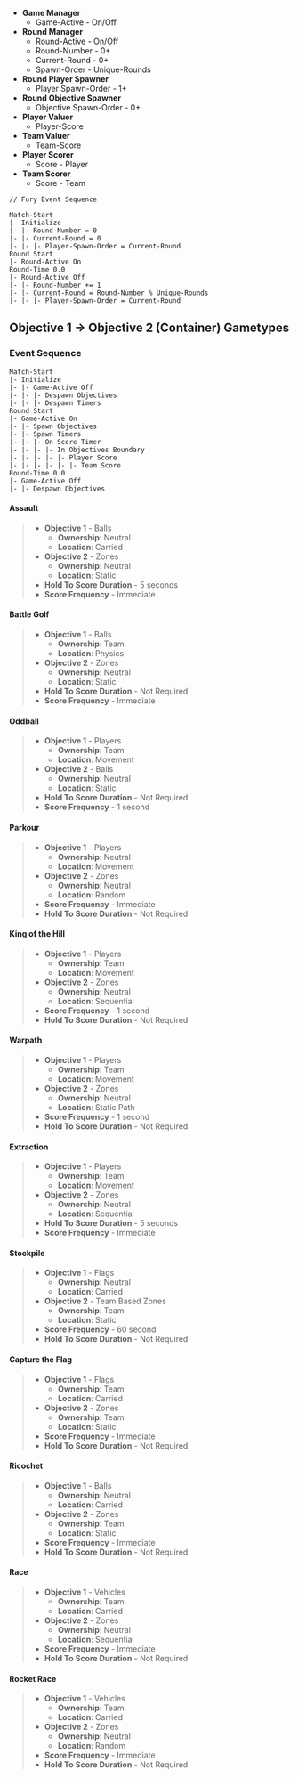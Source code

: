  - **Game Manager**
     - Game-Active - On/Off
 - **Round Manager**
     - Round-Active - On/Off
     - Round-Number - 0+
     - Current-Round - 0+
     - Spawn-Order -  Unique-Rounds
 - **Round Player Spawner**
     - Player Spawn-Order - 1+
 - **Round Objective Spawner**
     - Objective Spawn-Order - 0+
 - **Player Valuer**
     - Player-Score
 - **Team Valuer**
     - Team-Score
 - **Player Scorer**
     - Score - Player
 - **Team Scorer**
     - Score - Team

```
// Fury Event Sequence

Match-Start
|- Initialize
|- |- Round-Number = 0
|- |- Current-Round = 0
|- |- |- Player-Spawn-Order = Current-Round
Round Start
|- Round-Active On
Round-Time 0.0
|- Round-Active Off
|- |- Round-Number += 1
|- |- Current-Round = Round-Number % Unique-Rounds
|- |- |- Player-Spawn-Order = Current-Round
```

## Objective 1 -> Objective 2 (Container) Gametypes

### Event Sequence

```
Match-Start
|- Initialize
|- |- Game-Active Off
|- |- |- Despawn Objectives
|- |- |- Despawn Timers
Round Start
|- Game-Active On
|- |- Spawn Objectives
|- |- Spawn Timers
|- |- |- On Score Timer
|- |- |- |- In Objectives Boundary
|- |- |- |- |- Player Score
|- |- |- |- |- |- Team Score
Round-Time 0.0
|- Game-Active Off
|- |- Despawn Objectives
```

#### Assault

 > - **Objective 1** - Balls
 >     - **Ownership**: Neutral
 >     - **Location**: Carried
 > - **Objective 2** - Zones
 >     - **Ownership**: Neutral
 >     - **Location**: Static
 > - **Hold To Score Duration** - 5 seconds
 > - **Score Frequency** - Immediate

#### Battle Golf

 > - **Objective 1** - Balls
 >     - **Ownership**: Team
 >     - **Location**: Physics
 > - **Objective 2** - Zones
 >     - **Ownership**: Neutral
 >     - **Location**: Static
 > - **Hold To Score Duration** - Not Required
 > - **Score Frequency** - Immediate

#### Oddball

 > - **Objective 1** - Players
 >     - **Ownership**: Team
 >     - **Location**: Movement
 > - **Objective 2** - Balls
 >     - **Ownership**: Neutral
 >     - **Location**: Static
 > - **Hold To Score Duration** - Not Required
 > - **Score Frequency** - 1 second

#### Parkour

 > - **Objective 1** - Players
 >     - **Ownership**: Neutral
 >     - **Location**: Movement
 > - **Objective 2** - Zones
 >     - **Ownership**: Neutral
 >     - **Location**: Random
 > - **Score Frequency** - Immediate
 > - **Hold To Score Duration** - Not Required

#### King of the Hill

 > - **Objective 1** - Players
 >     - **Ownership**: Team
 >     - **Location**: Movement
 > - **Objective 2** - Zones
 >     - **Ownership**: Neutral
 >     - **Location**: Sequential
 > - **Score Frequency** - 1 second
 > - **Hold To Score Duration** - Not Required

#### Warpath

 > - **Objective 1** - Players
 >     - **Ownership**: Team
 >     - **Location**: Movement
 > - **Objective 2** - Zones
 >     - **Ownership**: Neutral
 >     - **Location**: Static Path
 > - **Score Frequency** - 1 second
 > - **Hold To Score Duration** - Not Required

#### Extraction

 > - **Objective 1** - Players
 >     - **Ownership**: Team
 >     - **Location**: Movement
 > - **Objective 2** - Zones
 >     - **Ownership**: Neutral
 >     - **Location**: Sequential
 > - **Hold To Score Duration** - 5 seconds
 > - **Score Frequency** - Immediate


#### Stockpile

 > - **Objective 1** - Flags
 >     - **Ownership**: Neutral
 >     - **Location**: Carried
 > - **Objective 2** - Team Based Zones
 >     - **Ownership**: Team
 >     - **Location**: Static
 > - **Score Frequency** - 60 second
 > - **Hold To Score Duration** - Not Required

#### Capture the Flag

 > - **Objective 1** - Flags
 >     - **Ownership**: Team
 >     - **Location**: Carried
 > - **Objective 2** - Zones
 >     - **Ownership**: Team
 >     - **Location**: Static
 > - **Score Frequency** - Immediate
 > - **Hold To Score Duration** - Not Required

#### Ricochet

 > - **Objective 1** - Balls
 >     - **Ownership**: Neutral
 >     - **Location**: Carried
 > - **Objective 2** - Zones
 >     - **Ownership**: Team
 >     - **Location**: Static
 > - **Score Frequency** - Immediate
 > - **Hold To Score Duration** - Not Required

#### Race

 > - **Objective 1** - Vehicles
 >     - **Ownership**: Team
 >     - **Location**: Carried
 > - **Objective 2** - Zones
 >     - **Ownership**: Neutral
 >     - **Location**: Sequential
 > - **Score Frequency** - Immediate
 > - **Hold To Score Duration** - Not Required

#### Rocket Race

 > - **Objective 1** - Vehicles
 >     - **Ownership**: Team
 >     - **Location**: Carried
 > - **Objective 2** - Zones
 >     - **Ownership**: Neutral
 >     - **Location**: Random
 > - **Score Frequency** - Immediate
 > - **Hold To Score Duration** - Not Required
